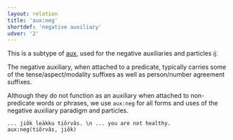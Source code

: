 ```yaml
---
layout: relation
title: 'aux:neg'
shortdef: 'negative auxiliary'
udver: '2'
---
```


This is a subtype of [aux](), used for the negative auxiliaries and particles _ij_.

The negative auxiliary, when attached to a predicate,
typically carries some of the tense/aspect/modality suffixes as well as person/number agreement suffixes.

Although they do not function as an auxiliary when attached to non-predicate words or phrases,
we use `aux:neg` for all forms and uses of the negative auxiliary paradigm and particles.

~~~ sdparse
... jiõk leäkku tiõrvâs. \n ... you are not healthy.
aux:neg(tiõrvâs, jiõk)
~~~

<!-- Interlanguage links updated Út 9. května 2023, 20:04:01 CEST -->
